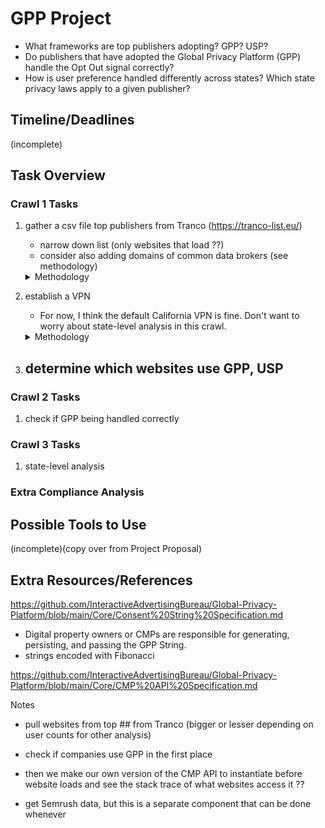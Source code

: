 # GPP Project
- What frameworks are top publishers adopting? GPP? USP?
- Do publishers that have adopted the Global Privacy Platform (GPP) handle the Opt Out signal correctly?
- How is user preference handled differently across states? Which state privacy laws apply to a given publisher? 

## Timeline/Deadlines 
(incomplete)

## Task Overview

### Crawl 1 Tasks
  1. gather a csv file top publishers from Tranco (https://tranco-list.eu/)
     - narrow down list (only websites that load ??)
     - consider also adding domains of common data brokers (see methodology)

      <details>
        <summary>Methodology</summary><br>

        Johnny Still Can’t Opt-out: Assessing the IAB CCPA Compliance Framework
        
        > To gather data for this study, we chose to crawl the top 10 K domains from the Tranco list [36].7 We focus on the top 10 K domains because Van Nortwick and Wilson [60] found that the CCPA and CPRA were unlikely to apply to websites that fell below this level of popularity since they did not receive enough unique visitors from California to meet the laws’ eligibility criteria (see § 2.3). 

        > That said, the CCPA and CPRA may not apply to all domains in this list—e.g., domains owned by non-pro￿t organizations—and thus we refrain from asserting whether speci￿c websites are in compliance with the CCPA or CPRA (see § 3.5). Rather, the goal of our study is to assess the overall adoption of the CCPA Framework and ￿ows of consent information, a goal for which it is su￿cient for us to cover popular websites.

        Setting the Bar Low: Are Websites Complying With the Minimum Requirements of the CCPA?
     
        > To build our corpus, we joined the top 1 million domains from the research-oriented Tranco6 domain popularity ranking [60]...
        >
        > ... with 2,902 domains that were identified as third-party trackers and/or advertisers by Bashir et al. [15].7
        >
        > To further narrow this list, we performed an initial crawl in which we attempted to resolve each domain to a website, scrape its homepage, extract the page’s text, and then analyze the text with the Python langdetect library. Our crawler failed to retrieve a non-empty webpage from 267,718 (27%) of the domains in our initial list due to a variety of errors, including DNS resolution failure, connection failures, TLS errors, and HTTP 4XX and 5XX responses...
        > 
        >  Our final corpus of 497,870 domains includes those that successfully returned an HTML webpage containing English text.

      </details>

  2. establish a VPN
     - For now, I think the default California VPN is fine. Don't want to worry about state-level analysis in this crawl.
    
      <details>
        <summary>Methodology</summary><br>

        Johnny Still Can’t Opt-out: Assessing the IAB CCPA Compliance Framework

        Setting the Bar Low: Are Websites Complying With the Minimum Requirements of the CCPA?
     
        > All crawls were conducted using virtual machines from Amazon Web Services with IP addresses in California.
        >
        > We assessed the impact of anti-crawler countermeasures on our crawler by manually revisiting 200 randomly selected websites, weighted by Tranco rank, from Crawl 3 and Crawl 4, using the same IP addresses as the crawler used.

      </details>

  4. determine which websites use GPP, USP
     - 

### Crawl 2 Tasks
  1. check if GPP being handled correctly

### Crawl 3 Tasks 
  1. state-level analysis 

### Extra Compliance Analysis 

## Possible Tools to Use
(incomplete)(copy over from Project Proposal)

## Extra Resources/References 

https://github.com/InteractiveAdvertisingBureau/Global-Privacy-Platform/blob/main/Core/Consent%20String%20Specification.md
- Digital property owners or CMPs are responsible for generating, persisting, and passing the GPP String.
- strings encoded with Fibonacci

https://github.com/InteractiveAdvertisingBureau/Global-Privacy-Platform/blob/main/Core/CMP%20API%20Specification.md

Notes
- pull websites from top ## from Tranco (bigger or lesser depending on user counts for other analysis)
- check if companies use GPP in the first place
- then we make our own version of the CMP API to instantiate before website loads and see the stack trace of what websites access it ??

- get Semrush data, but this is a separate component that can be done whenever 

